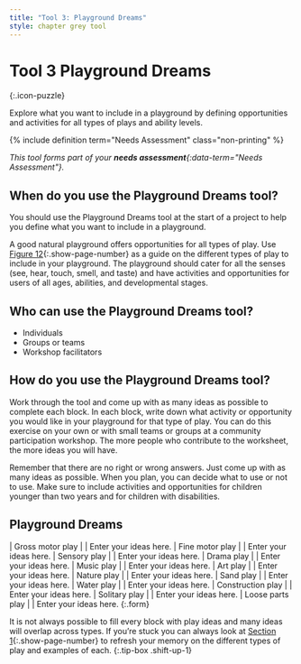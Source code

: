 ```yaml
---
title: "Tool 3: Playground Dreams"
style: chapter grey tool
---
```


# **Tool 3** Playground Dreams
{:.icon-puzzle}

Explore what you want to include in a playground by defining opportunities and activities for all types of plays and ability levels.

{% include definition term="Needs Assessment" class="non-printing" %}

*This tool forms part of your **needs assessment**{:data-term="Needs Assessment"}.*

## When do you use the Playground Dreams tool?

You should use the Playground Dreams tool at the start of a project to help you define what you want to include in a playground.

A good natural playground offers opportunities for all types of play. Use [Figure 12](01.html#figure-12a){:.show-page-number} as a guide on the different types of play to include in your playground. The playground should cater for all the senses (see, hear, touch, smell, and taste) and have activities and opportunities for users of all ages, abilities, and developmental stages.

## Who can use the Playground Dreams tool?

-   Individuals
-   Groups or teams
-   Workshop facilitators

## How do you use the Playground Dreams tool?

Work through the tool and come up with as many ideas as possible to complete each block. In each block, write down what activity or opportunity you would like in your playground for that type of play. You can do this exercise on your own or with small teams or groups at a community participation workshop. The more people who contribute to the worksheet, the more ideas you will have.

Remember that there are no right or wrong answers. Just come up with as many ideas as possible. When you plan, you can decide what to use or not to use. Make sure to include activities and opportunities for children younger than two years and for children with disabilities.

## Playground Dreams

| Gross motor play  |  | Enter your ideas here.
| Fine motor play   |  | Enter your ideas here.
| Sensory play      |  | Enter your ideas here.
| Drama play        |  | Enter your ideas here.
| Music play        |  | Enter your ideas here.
| Art play          |  | Enter your ideas here.
| Nature play       |  | Enter your ideas here.
| Sand play         |  | Enter your ideas here.
| Water play        |  | Enter your ideas here.
| Construction play |  | Enter your ideas here.
| Solitary play     |  | Enter your ideas here.
| Loose parts play  |  | Enter your ideas here.
{:.form}

It is not always possible to fill every block with play ideas and many ideas will overlap across types. If you’re stuck you can always look at [Section 1](01.html#figure-12){:.show-page-number} to refresh your memory on the different types of play and examples of each.
{:.tip-box .shift-up-1}
